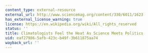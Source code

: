 ```yaml
---
content_type: external-resource
external_url: http://www.sciencemag.org/content/330/6011/1623
has_external_license_warning: true
license: https://en.wikipedia.org/wiki/All_rights_reserved
status: ''
title: Climatologists Feel the Heat As Science Meets Politics
uid: eaf27986-5afb-423c-b49f-3b611875aa74
wayback_url: ''
---
```

